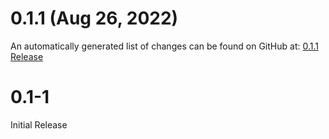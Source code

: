 # 0.1.1 (Aug 26, 2022)

An automatically generated list of changes can be found on GitHub at: [0.1.1 Release](https://github.com/nginxinc/nginx-ns1-gslb/releases/tag/v0.1.1)

# 0.1-1

Initial Release

